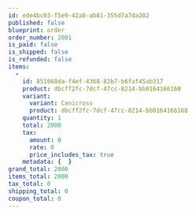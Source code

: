 ```yaml
---
id: ede4bc03-f5e9-42a8-ab81-355d7a7da202
published: false
blueprint: order
order_number: 2001
is_paid: false
is_shipped: false
is_refunded: false
items:
  -
    id: 851868da-f4ef-4368-82b7-b6faf45ab317
    product: dbcff2fc-7dcf-47cc-8214-bb0164166168
    variant:
      variant: Canicross
      product: dbcff2fc-7dcf-47cc-8214-bb0164166168
    quantity: 1
    total: 2000
    tax:
      amount: 0
      rate: 0
      price_includes_tax: true
    metadata: {  }
grand_total: 2000
items_total: 2000
tax_total: 0
shipping_total: 0
coupon_total: 0
---
```

